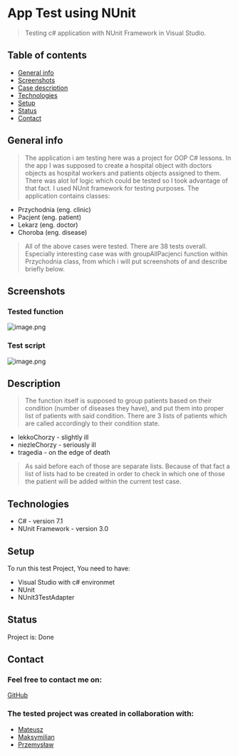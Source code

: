 # App Test using NUnit
> Testing c# application with NUnit Framework in Visual Studio.
## Table of contents
* [General info](#general-info)
* [Screenshots](#screenshots)
* [Case description](#Description)
* [Technologies](#technologies)
* [Setup](#setup)
* [Status](#status)
* [Contact](#contact)

## General info
> The application i am testing here was a project for OOP C# lessons. 
> In the app I was supposed to create a hospital object with doctors objects as hospital workers and patients  objects assigned to them.
> There was alot lof logic which could be tested so I took advantage of that fact.
> I used NUnit framework for testing purposes.
> The application contains classes:

* Przychodnia (eng. clinic)
* Pacjent (eng. patient)
* Lekarz (eng. doctor)
* Choroba (eng. disease)
> All of the above cases were tested.
> There are 38 tests overall.
> Especially interesting case was with groupAllPacjenci function within Przychodnia class, from which i will put screenshots of and describe briefly below.


## Screenshots
### Tested function
![image.png](https://i.postimg.cc/Qxn1cppn/image.png)
### Test script
![image.png](https://i.postimg.cc/TYqY6GPj/image.png)

## Description
> The function itself is supposed to group patients based on their condition (number of diseases they have), and put them into proper list of patients with said condition.
> There are 3 lists of patients which are called accordingly to their condition state.
* lekkoChorzy - slightly ill
* niezleChorzy - seriously ill
* tragedia - on the edge of death
> As said before each of those are separate lists.
> Because of that fact a list of lists had to be created in order to check in which one of those the patient will be added within the current test case.
## Technologies
* C# - version 7.1
* NUnit Framework - version 3.0


## Setup
To run this test Project, You need to have:

* Visual Studio with c# environmet
* NUnit
* NUnit3TestAdapter


## Status
Project is: Done

## Contact
### Feel free to contact me on:

[GitHub](https:/www.github.com/xyanteos)

### The tested project was created in collaboration with:
* [Mateusz](https://github.com/mati9980)
* [Maksymilian]()
* [Przemysław]()
